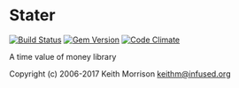 # Stater
[![Build Status](https://secure.travis-ci.org/infused/stater.png)](http://travis-ci.org/infused/stater)
[![Gem Version](https://badge.fury.io/rb/stater.png)](http://badge.fury.io/rb/stater)
[![Code Climate](https://codeclimate.com/github/infused/stater.png)](https://codeclimate.com/github/infused/stater)


A time value of money library

Copyright (c) 2006-2017 Keith Morrison <keithm@infused.org>
